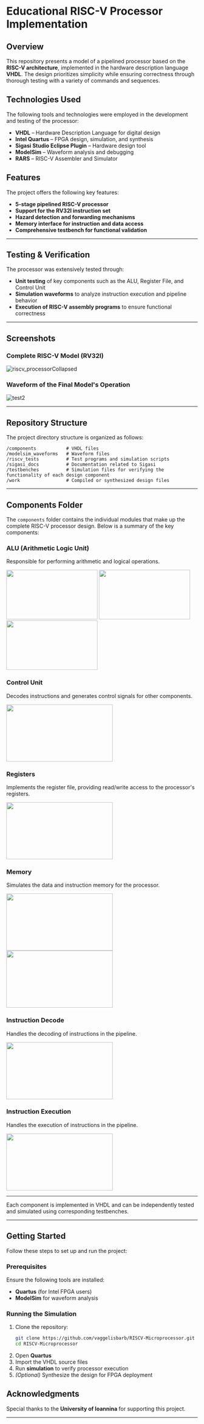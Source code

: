 # Educational RISC-V Processor Implementation  

## Overview  
This repository presents a model of a pipelined processor based on the **RISC-V architecture**, implemented in the hardware description language **VHDL**. The design prioritizes simplicity while ensuring correctness through thorough testing with a variety of commands and sequences.

## Technologies Used  
The following tools and technologies were employed in the development and testing of the processor:

- **VHDL** – Hardware Description Language for digital design  
- **Intel Quartus** – FPGA design, simulation, and synthesis  
- **Sigasi Studio Eclipse Plugin** – Hardware design tool  
- **ModelSim** – Waveform analysis and debugging  
- **RARS** – RISC-V Assembler and Simulator  

## Features  
The project offers the following key features:

- **5-stage pipelined RISC-V processor**  
- **Support for the RV32I instruction set**  
- **Hazard detection and forwarding mechanisms**  
- **Memory interface for instruction and data access**  
- **Comprehensive testbench for functional validation**  

---

## Testing & Verification  
The processor was extensively tested through:

- **Unit testing** of key components such as the ALU, Register File, and Control Unit  
- **Simulation waveforms** to analyze instruction execution and pipeline behavior  
- **Execution of RISC-V assembly programs** to ensure functional correctness  

---

## Screenshots  

### Complete RISC-V Model (RV32I)  
![riscv_processorCollapsed](https://github.com/user-attachments/assets/639215f8-6ce8-4b68-a552-2734b2b7a43d)

### Waveform of the Final Model's Operation  
![test2](https://github.com/user-attachments/assets/fcbdbaac-c437-4d6d-ac0b-569198e8c105)

---

## Repository Structure  
The project directory structure is organized as follows:
```
/components           # VHDL files
/modelsim_waveforms   # Waveform files
/riscv_tests          # Test programs and simulation scripts  
/sigasi_docs          # Documentation related to Sigasi
/testbenches          # Simulation files for verifying the functionality of each design component
/work                 # Compiled or synthesized design files
```


---

## Components Folder  

The `components` folder contains the individual modules that make up the complete RISC-V processor design. Below is a summary of the key components:

### **ALU (Arithmetic Logic Unit)**  
Responsible for performing arithmetic and logical operations.

<img src="https://github.com/user-attachments/assets/8d2a670f-ffe9-4a88-b754-60d9738e7cbb" width="240" height="130"/>  
<img src="https://github.com/user-attachments/assets/f7bd47fe-4e58-4832-816f-ef6602b34d97" width="240" height="130"/>  
<img src="https://github.com/user-attachments/assets/ad8299d1-5101-43ae-9850-c8504408eb76" width="240" height="130"/>

### **Control Unit**  
Decodes instructions and generates control signals for other components.

<img src="https://github.com/user-attachments/assets/ef2e9506-254c-450c-a30c-99c99e6a1314" width="280" height="150"/>

### **Registers**  
Implements the register file, providing read/write access to the processor's registers.

<img src="https://github.com/user-attachments/assets/8917de86-70fc-4ca8-aa76-5ddc21582d72" width="280" height="150"/>

### **Memory**  
Simulates the data and instruction memory for the processor.

<img src="https://github.com/user-attachments/assets/50ebc3e0-f160-4c1f-84aa-9290aa7c5a71" width="280" height="150"/>
<img src="https://github.com/user-attachments/assets/a83b1788-0cdf-42ef-8927-1b155a97a360" width="280" height="150"/>

### **Instruction Decode**  
Handles the decoding of instructions in the pipeline.

<img src="https://github.com/user-attachments/assets/69dc4108-1de2-4549-ac9b-2ace6a02df64" width="280" height="150"/>

### **Instruction Execution**  
Handles the execution of instructions in the pipeline.

<img src="https://github.com/user-attachments/assets/e9daf533-89d8-4f9d-933f-e64511abd266" width="280" height="150"/>

---

Each component is implemented in VHDL and can be independently tested and simulated using corresponding testbenches.

---

## Getting Started  

Follow these steps to set up and run the project:

### Prerequisites  
Ensure the following tools are installed:  
- **Quartus** (for Intel FPGA users)  
- **ModelSim** for waveform analysis  

### Running the Simulation  
1. Clone the repository:  
   ```sh
   git clone https://github.com/vaggelisbarb/RISCV-Microprocessor.git
   cd RISCV-Microprocessor
   ```
2. Open **Quartus**  
3. Import the VHDL source files  
4. Run **simulation** to verify processor execution  
5. *(Optional)* Synthesize the design for FPGA deployment  

## Acknowledgments  
Special thanks to the **University of Ioannina** for supporting this project.  

---

